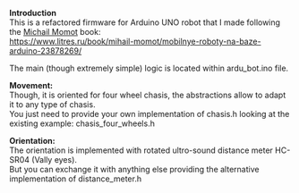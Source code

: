 **Introduction**\
This is a refactored firmware for Arduino UNO robot that I made following the [Michail Momot](https://vk.com/momotmvu) book:\
https://www.litres.ru/book/mihail-momot/mobilnye-roboty-na-baze-arduino-23878269/

The main (though extremely simple) logic is located within ardu_bot.ino file.

**Movement:**\
Though, it is oriented for four wheel chasis, the abstractions allow to adapt it to any type of chasis.\
You just need to provide your own implementation of chasis.h looking at the existing example: chasis_four_wheels.h

**Orientation:**\
The orientation is implemented with rotated ultro-sound distance meter HC-SR04 (Vally eyes).\
But you can exchange it with anything else providing the alternative implementation of distance_meter.h
